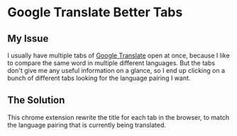 # Google Translate Better Tabs

## My Issue

I usually have multiple tabs of [Google Translate](https://translate.google.com/) open at once, because I like to compare the same word in multiple different languages. But the tabs don't give me any useful information on a glance, so I end up clicking on a bunch of different tabs looking for the language pairing I want.

## The Solution

This chrome extension rewrite the title for each tab in the browser, to match the language pairing that is currently being translated.



